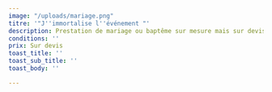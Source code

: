 ```yaml
---
image: "/uploads/mariage.png"
titre: '"J''immortalise l''événement "'
description: Prestation de mariage ou baptême sur mesure mais sur devis.
conditions: ''
prix: Sur devis
toast_title: ''
toast_sub_title: ''
toast_body: ''

---
```

